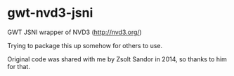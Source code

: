 # gwt-nvd3-jsni
GWT JSNI wrapper of NVD3 (http://nvd3.org/)

Trying to package this up somehow for others to use.

Original code was shared with me by Zsolt Sandor in 2014, so thanks to him for that.
